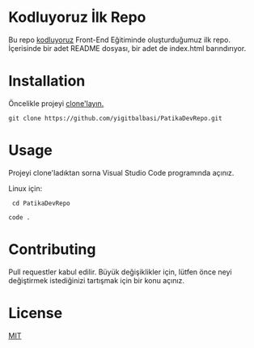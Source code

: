 # Kodluyoruz İlk Repo
Bu repo [kodluyoruz](https://github.com/yigitbalbasi/PatikaDevRepo.git) Front-End Eğitiminde oluşturduğumuz ilk repo. İçerisinde bir adet README dosyası, bir adet de index.html barındırıyor.


# Installation
Öncelikle projeyi [clone'layın.](https://github.com/yigitbalbasi/PatikaDevRepo.git) 

`git clone https://github.com/yigitbalbasi/PatikaDevRepo.git`


# Usage
Projeyi clone'ladıktan sorna Visual Studio Code programında açınız.


Linux için:

` cd PatikaDevRepo`

` code . `


# Contributing
Pull requestler kabul edilir. Büyük değişiklikler için, lütfen önce neyi değiştirmek istediğinizi tartışmak için bir konu açınız.


# License
[MIT](https://github.com/yigitbalbasi/PatikaDevRepo/blob/main/LICENSE.MD)
